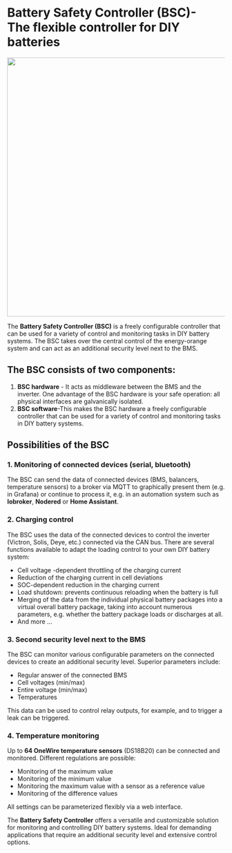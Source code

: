 # Battery Safety Controller (BSC)-<br> The flexible controller for DIY batteries
<img src="img/bsc_display.png" width="600">

The **Battery Safety Controller (BSC)** is a freely configurable controller that can be used for a variety of control and monitoring tasks in DIY battery systems. The BSC takes over the central control of the energy-orange system and can act as an additional security level next to the BMS.

## The BSC consists of two components:
1. **BSC hardware** - It acts as middleware between the BMS and the inverter. One advantage of the BSC hardware is your safe operation: all physical interfaces are galvanically isolated.
2. **BSC software**-This makes the BSC hardware a freely configurable controller that can be used for a variety of control and monitoring tasks in DIY battery systems.

## Possibilities of the BSC

### 1. Monitoring of connected devices (serial, bluetooth)
The BSC can send the data of connected devices (BMS, balancers, temperature sensors) to a broker via MQTT to graphically present them (e.g. in Grafana) or continue to process it, e.g. in an automation system such as **Iobroker**, **Nodered** or **Home Assistant**.

### 2. Charging control
The BSC uses the data of the connected devices to control the inverter (Victron, Solis, Deye, etc.) connected via the CAN bus. There are several functions available to adapt the loading control to your own DIY battery system:

- Cell voltage -dependent throttling of the charging current
- Reduction of the charging current in cell deviations
- SOC-dependent reduction in the charging current
- Load shutdown: prevents continuous reloading when the battery is full
- Merging of the data from the individual physical battery packages into a virtual overall battery package, taking into account numerous parameters, e.g. whether the battery package loads or discharges at all.
- And more ...

### 3. Second security level next to the BMS
The BSC can monitor various configurable parameters on the connected devices to create an additional security level. Superior parameters include:

- Regular answer of the connected BMS
- Cell voltages (min/max)
- Entire voltage (min/max)
- Temperatures

This data can be used to control relay outputs, for example, and to trigger a leak can be triggered.

### 4. Temperature monitoring
Up to **64 OneWire temperature sensors** (DS18B20) can be connected and monitored. Different regulations are possible:

- Monitoring of the maximum value
- Monitoring of the minimum value
- Monitoring the maximum value with a sensor as a reference value
- Monitoring of the difference values

All settings can be parameterized flexibly via a web interface.

The **Battery Safety Controller** offers a versatile and customizable solution for monitoring and controlling DIY battery systems. Ideal for demanding applications that require an additional security level and extensive control options.

